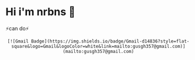 # Hi i'm nrbns 👋

⚡can do⚡

 <div align=center>
	
	[![Gmail Badge](https://img.shields.io/badge/Gmail-d14836?style=flat-square&logo=Gmail&logoColor=white&link=mailto:gusgh357@gmail.com)](mailto:gusgh357@gmail.com)
  </div>
<!--
**nrbns357/nrbns357** is a ✨ _special_ ✨ repository because its `README.md` (this file) appears on your GitHub profile.

Here are some ideas to get you started:

- 🔭 I’m currently working on ...
- 🌱 I’m currently learning ...
- 👯 I’m looking to collaborate on ...
- 🤔 I’m looking for help with ...
- 💬 Ask me about ...
- 📫 How to reach me: ...
- 😄 Pronouns: ...
- ⚡ Fun fact: ...
-->
